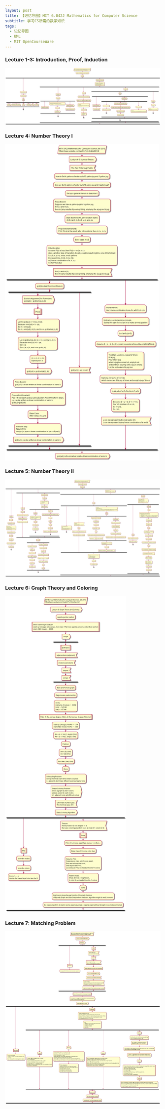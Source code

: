 ```yaml
---
layout: post
title: 【记忆导图】MIT 6.042J Mathematics for Computer Science
subtitle: 学习CS所需的数学知识
tags:
  - 记忆导图
  - UML
  - MIT OpenCourseWare
---
```


### Lecture 1-3: Introduction, Proof, Induction

![](/assets/img/MIT/MIT-6.042J-1-3.png)

### Lecture 4: Number Theory I

![](/assets/img/MIT/MIT-6.042J-4.png)


### Lecture 5: Number Theory II

![](/assets/img/MIT/MIT-6.042J-5.png)

### Lecture 6: Graph Theory and Coloring
![](/assets/img/MIT/MIT-6.042J-6.png)

### Lecture 7: Matching Problem
![](/assets/img/MIT/MIT-6.042J-7.png)